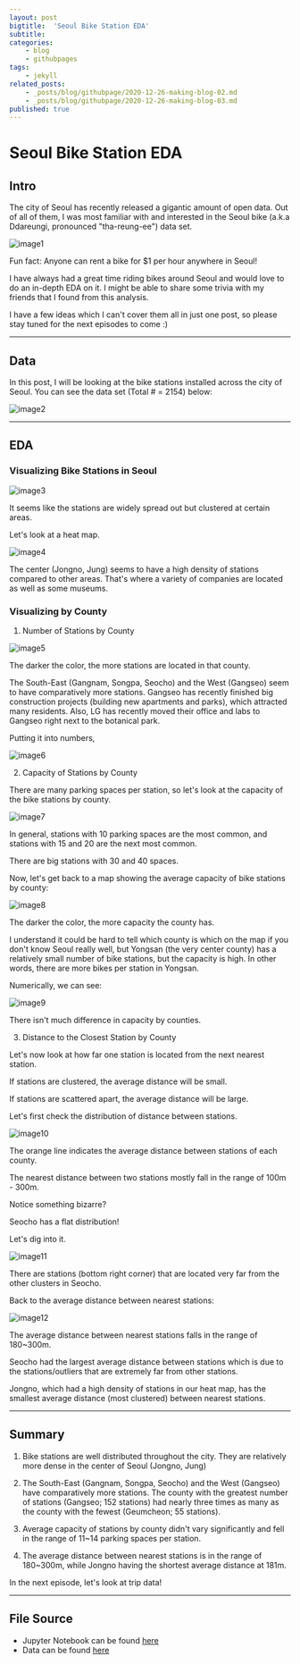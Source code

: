 ```yaml
---
layout: post
bigtitle:  'Seoul Bike Station EDA'
subtitle:   
categories:
    - blog
    - githubpages
tags:
    - jekyll
related_posts:
    - _posts/blog/githubpage/2020-12-26-making-blog-02.md
    - _posts/blog/githubpage/2020-12-26-making-blog-03.md
published: true
---
```



# Seoul Bike Station EDA

## Intro

The city of Seoul has recently released a gigantic amount of open data. Out of all of them, I was most familiar with and interested in the Seoul bike (a.k.a Ddareungi, pronounced "tha-reung-ee") data set.

 ![image1](/assets/img/Blog/Seoul_Bike/1.JPG)

Fun fact: Anyone can rent a bike for $1 per hour anywhere in Seoul!


I have always had a great time riding bikes around Seoul and would love to do an in-depth EDA on it. I might be able to share some trivia with my friends that I found from this analysis.

I have a few ideas which I can't cover them all in just one post, so please stay tuned for the next episodes to come :)

---
## Data

In this post, I will be looking at the bike stations installed across the city of Seoul. You can see the data set (Total # = 2154) below:

 ![image2](/assets/img/Blog/Seoul_Bike/2.JPG)

---
## EDA
### Visualizing Bike Stations in Seoul

 ![image3](/assets/img/Blog/Seoul_Bike/3.JPG)

It seems like the stations are widely spread out but clustered at certain areas.


Let's look at a heat map.

 ![image4](/assets/img/Blog/Seoul_Bike/4.JPG)

The center (Jongno, Jung) seems to have a high density of stations compared to other areas. That's where a variety of companies are located as well as some museums.

### Visualizing by County

1. Number of Stations by County

 ![image5](/assets/img/Blog/Seoul_Bike/5.JPG)

The darker the color, the more stations are located in that county.

The South-East (Gangnam, Songpa, Seocho) and the West (Gangseo) seem to have comparatively more stations. Gangseo has recently finished big construction projects (building new apartments and parks), which attracted many residents. Also, LG has recently moved their office and labs to Gangseo right next to the botanical park.


Putting it into numbers,

 ![image6](/assets/img/Blog/Seoul_Bike/6.JPG)

2. Capacity of Stations by County

There are many parking spaces per station, so let's look at the capacity of the bike stations by county.

 ![image7](/assets/img/Blog/Seoul_Bike/7.JPG)

In general, stations with 10 parking spaces are the most common, and stations with 15 and 20 are the next most common.

There are big stations with 30 and 40 spaces.


Now, let's get back to a map showing the average capacity of bike stations by county:


  ![image8](/assets/img/Blog/Seoul_Bike/8.JPG)

The darker the color, the more capacity the county has.

I understand it could be hard to tell which county is which on the map if you don't know Seoul really well, but Yongsan (the very center county) has a relatively small number of bike stations, but the capacity is high. In other words, there are more bikes per station in Yongsan.


Numerically, we can see:

 ![image9](/assets/img/Blog/Seoul_Bike/9.JPG)

There isn't much difference in capacity by counties.


3.    Distance to the Closest Station by County


Let's now look at how far one station is located from the next nearest station.

If stations are clustered, the average distance will be small.

If stations are scattered apart, the average distance will be large.


Let's first check the distribution of distance between stations.

 ![image10](/assets/img/Blog/Seoul_Bike/10.JPG)

The orange line indicates the average distance between stations of each county.

The nearest distance between two stations mostly fall in the range of 100m - 300m.


Notice something bizarre?

Seocho has a flat distribution!


Let's dig into it.

 ![image11](/assets/img/Blog/Seoul_Bike/11.JPG)

There are stations (bottom right corner) that are located very far from the other clusters in Seocho.


Back to the average distance between nearest stations:

 ![image12](/assets/img/Blog/Seoul_Bike/12.JPG)

The average distance between nearest stations falls in the range of 180~300m.

Seocho had the largest average distance between stations which is due to the stations/outliers that are extremely far from other stations.

Jongno, which had a high density of stations in our heat map, has the smallest average distance (most clustered) between nearest stations.

---
## Summary

1. Bike stations are well distributed throughout the city. They are relatively more dense in the center of Seoul (Jongno, Jung)

2. The South-East (Gangnam, Songpa, Seocho) and the West (Gangseo) have comparatively more stations. The county with the greatest number of stations (Gangseo; 152 stations) had nearly three times as many as the county with the fewest (Geumcheon; 55 stations).

3. Average capacity of stations by county didn't vary significantly and fell in the range of 11~14 parking spaces per station.

4. The average distance between nearest stations is in the range of 180~300m, while Jongno having the shortest average distance at 181m.


In the next episode, let's look at trip data!

---
## File Source

- Jupyter Notebook can be found [here](https://github.com/jiehwan94/Seoul_Bike_EDA)
- Data can be found [here](http://data.seoul.go.kr/dataList/OA-13252/F/1/datasetView.do)
